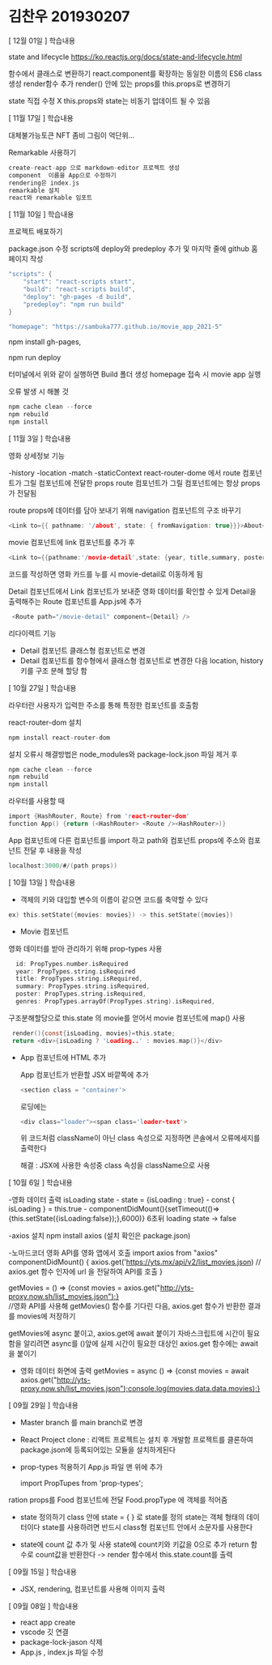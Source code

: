 # 김찬우 201930207
[ 12월 01일 ]
학습내용

state and lifecycle
https://ko.reactjs.org/docs/state-and-lifecycle.html

함수에서 클래스로 변환하기
react.component를 확장하는 동일한 이름의 ES6 class 생성
render함수 추가
render() 안에 있는 props를 this.props로 변경하기


state 직접 수정 X
this.props와 state는 비동기 업데이트 될 수 있음

[ 11월 17일 ]
학습내용

대체불가능토큰 NFT
좀비 그림이 억단위...

Remarkable 사용하기
```c
create-react-app 으로 markdown-editor 프로젝트 생성
component  이름을 App으로 수정하기
rendering은 index.js
remarkable 설치
react와 remarkable 임포트
```

[ 11월 10일 ]
학습내용

프로젝트 배포하기

package.json 수정
scripts에 deploy와 predeploy 추가 및 마지막 줄에 github 홈페이지 작성

```c
"scripts": {
    "start": "react-scripts start",
    "build": "react-scripts build",
    "deploy": "gh-pages -d build",
    "predeploy": "npm run build"
}
```
```c
"homepage": "https://sambuka777.github.io/movie_app_2021-5"
```
npm install gh-pages,

npm run deploy

터미널에서 위와 같이 실행하면 Build 폴더 생성
homepage 접속 시 movie app 실행

오류 발생 시 해볼 것
```c
npm cache clean --force
npm rebuild
npm install
```

[ 11월 3일 ]
학습내용

영화 상세정보 기능

-history
-location
-match
-staticContext
react-router-dome 에서 route 컴포넌트가 그릴 컴포넌트에 전달한 props
route 컴포넌트가 그릴 컴포넌트에는 항상 props가 전달됨

route props에 데이터를 담아 보내기 위해 navigation 컴포넌트의 구조 바꾸기
```c
<Link to={{ pathname: '/about', state: { fromNavigation: true}}}>About</Link>
```
movie 컴포넌트에 link 컴포넌트를 추가 후
```c
<Link to={{pathname:'/movie-detail',state: {year, title,summary, poster, genres},}}>
```
코드를 작성하면 영화 카드를 누를 시 movie-detail로 이동하게 됨

Detail 컴포넌트에서 Link 컴포넌트가 보내준 영화 데이터를 확인할 수 있게 
Detail을 출력해주는 Route 컴포넌트를 App.js에 추가
```c
 <Route path="/movie-detail" component={Detail} />
 ```

리다이렉트 기능

- Detail 컴포넌트 클래스형 컴포넌트로 변경
- Detail 컴포넌트를 함수형에서 클래스형 컴포넌트로 변경한 다음 location, history 키를 구조 분해 할당 함

[ 10월 27일 ]
학습내용

라우터란 사용자가 입력한 주소를 통해 특정한 컴포넌트를 호출함

react-router-dom 설치
```c
npm install react-router-dom
```
설치 오류시 해결방법은 node_modules와 package-lock.json 파일 제거 후
```c
npm cache clean --force
npm rebuild
npm install
```

라우터를 사용할 때
```c
import {HashRouter, Route} from 'react-router-dom'
function App() {return (<HashRouter> <Route /><HashRouter>)}
```
App  컴포넌트에 다른 컴포넌트를 import 하고 path와 컴포넌트 props에 주소와 컴포넌트 전달 후 내용을 작성
```c
localhost:3000/#/(path props))
```

[ 10월 13일 ]
학습내용

- 객체의 키와 대입할 변수의 이름이 같으면 코드를 축약할 수 있다

```c
ex) this.setState({movies: movies}) -> this.setState({movies})
```
- Movie 컴포넌트

영화 데이터를 받아 관리하기 위해 prop-types 사용

  ```c
    id: PropTypes.number.isRequired
    year: PropTypes.string.isRequired
    title: PropTypes.string.isRequired,
    summary: PropTypes.string.isRequired,
    poster: PropTypes.string.isRequired,
    genres: PropTypes.arrayOf(PropTypes.string).isRequired,
  ```
  구조분해할당으로 this.state 의 movie를 얻어서 movie 컴포넌트에 map() 사용
   ```c
    render(){const{isLoading, movies}=this.state;
    return <div>{isLoading ? 'Loading..' : movies.map()}</div>
  ```
- App 컴포넌트에 HTML 추가

  App 컴포넌트가 반환할 JSX 바깥쪽에 추가
  ```c
  <section class = "container'>
  ```
  로딩에는
  ```c
  <div class="loader"><span class='loader-text'>
  ```
  위 코드처럼 className이 아닌 class 속성으로 지정하면 콘솔에서 오류메세지를 출력한다

  해결 : JSX에 사용한 속성중 class 속성을 className으로 사용

  
[ 10월 6일 ]
학습내용

-영화 데이터 출력
  isLoading state
    - state = {isLoading : true}
    - const {  isLoading } = this.true
    - componentDidMount(){setTimeout(()=>{this.setState({isLoading:false});},6000)} 6초뒤 loading state -> false

-axios 설치
   npm install axios (설치 확인은 package.json)

-노마드코더 영화 API를 영화 앱에서 호출
    import axios from "axios"
    componentDidMount() {
      axios.get('https://yts.mx/api/v2/list_movies.json) // axios.get 함수 인자에 url 을 전달하여 API를 호출
    }

  getMovies = () => {const movies = axios.get("http://yts-proxy.now.sh/list_movies.json");}  
  //영화 API를 사용해 getMovies() 함수를 기다린 다음, axios.get 함수가 반환한 결과를 movies에 저장하기

  getMovies에 async 붙이고, axios.get에 await 붙이기
  자바스크립트에 시간이 필요함을 알리려면 async를 ()앞에
  실제 시간이 필요한 대상인 axios.get 함수에는 await을 붙이기

- 영화 데이터 화면에 출력
getMovies = async () => {const movies = await axios.get("http://yts-proxy.now.sh/list_movies.json");console.log(movies.data.data.movies);}


[ 09월 29일 ]
학습내용

- Master branch 를 main branch로 변경
- React Project clone : 리액트 프로젝트는 설치 후 개발함
  프로젝트를 클론하여 package.json에 등록되어있는 모듈을 설치하게된다

- prop-types 적용하기
App.js 파일 맨 위에 추가

    import PropTupes from 'prop-types';

ration props를 Food 컴포넌트에 전달
Food.propType 에 객체를 적어줌

- state 정의하기
class 안에 state = { } 로 state를 정의
state는 객체 형태의 데이터이다
state를 사용하려면 반드시 class형 컴포넌트 안에서 소문자를 사용한다

- state에 count 값 추가 및 사용
state에 count키와 키값을 0으로 추가
return 함수로  count값을 반환한다 -> render 함수에서 this.state.count를 출력

[ 09월 15일 ]
학습내용

- JSX, rendering, 컴포넌트를 사용해 이미지 출력

[ 09월 08일 ]
학습내용

- react app create
- vscode 깃 연결
- package-lock-jason 삭제
- App.js , index.js 파일 수정
